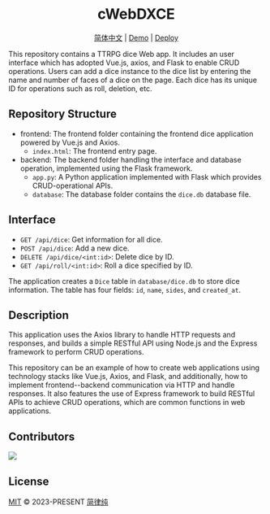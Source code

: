 <h1 align="center">
    cWebDXCE
</h1>

<p align="center">
  <a href="/README_zh.md">简体中文</a> |
  <a href="">Demo</a> |
  <a href="https://vercel.com/new/clone?repository-url=https://github.com/HsiangNianian/cWebDXCE" target="_blank">Deploy</a>
</p>

This repository contains a TTRPG dice Web app. It includes an user interface which has adopted Vue.js, axios, and Flask to enable CRUD operations. Users can add a dice instance to the dice list by entering the name and number of faces of a dice on the page. Each dice has its unique ID for operations such as roll, deletion, etc.

Repository Structure
-------

- frontend: The frontend folder containing the frontend dice application powered by Vue.js and Axios.
  - `index.html`: The frontend entry page.
- backend: The backend folder handling the interface and database operation, implemented using the Flask framework.
  - `app.py`: A Python application implemented with Flask which provides CRUD-operational APIs.
  - `database`: The database folder contains the `dice.db` database file.

Interface
--------

- `GET /api/dice`: Get information for all dice.
- `POST /api/dice`: Add a new dice.
- `DELETE /api/dice/<int:id>`: Delete dice by ID.
- `GET /api/roll/<int:id>`: Roll a dice specified by ID.

The application creates a `Dice` table in `database/dice.db` to store dice information. The table has four fields: `id`, `name`, `sides`, and `created_at`.

Description
----

This application uses the Axios library to handle HTTP requests and responses, and builds a simple RESTful API using Node.js and the Express framework to perform CRUD operations.

This repository can be an example of how to create web applications using technology stacks like Vue.js, Axios, and Flask, and additionally, how to implement frontend--backend communication via HTTP and handle responses. It also features the use of Express framework to build RESTful APIs to achieve CRUD operations, which are common functions in web applications.

Contributors
-----

<a href="https://github.com/HsiangNianian/cWebDXCE/graphs/contributors">
  <img src="https://contrib.rocks/image?repo=HsiangNianian/cWebDXCE" />
</a>

License
-------

[MIT](https://github.com/HsiangNianian/cWebDXCE/blob/master/LICENSE) © 2023-PRESENT [简律纯](https://github.com/HsiangNianian)
